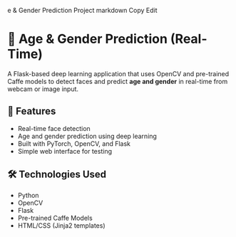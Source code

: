 e & Gender Prediction Project
markdown
Copy
Edit
# 🧠 Age & Gender Prediction (Real-Time)

A Flask-based deep learning application that uses OpenCV and pre-trained Caffe models to detect faces and predict **age and gender** in real-time from webcam or image input.

## 🚀 Features
- Real-time face detection
- Age and gender prediction using deep learning
- Built with PyTorch, OpenCV, and Flask
- Simple web interface for testing

## 🛠 Technologies Used
- Python
- OpenCV
- Flask
- Pre-trained Caffe Models
- HTML/CSS (Jinja2 templates)
